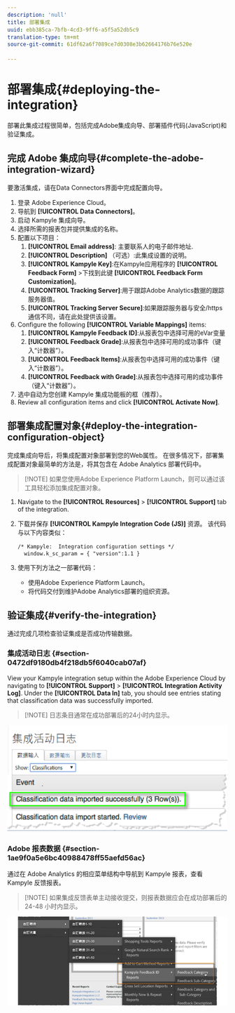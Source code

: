 ```yaml
---
description: 'null'
title: 部署集成
uuid: ebb385ca-7bfb-4cd3-9ff6-a5f5a52db5c9
translation-type: tm+mt
source-git-commit: 61df62a6f7089ce7d0308e3b62664176b76e520e

---
```



# 部署集成{#deploying-the-integration}

部署此集成过程很简单，包括完成Adobe集成向导、部署插件代码(JavaScript)和验证集成。

## 完成 Adobe 集成向导{#complete-the-adobe-integration-wizard}

要激活集成，请在Data Connectors界面中完成配置向导。

1. 登录 Adobe Experience Cloud。
1. 导航到 **[!UICONTROL Data Connectors]**。
1. 启动 Kampyle 集成向导。
1. 选择所需的报表包并提供集成的名称。
1. 配置以下项目：
   1. **[!UICONTROL Email address]**: 主要联系人的电子邮件地址.
   1. **[!UICONTROL Description]** （可选）:此集成设置的说明。
   1. **[!UICONTROL Kampyle Key]**:在Kampyle应用程序的 **[!UICONTROL Feedback Form]** >下找到此键 **[!UICONTROL Feedback Form Customization]**。
   1. **[!UICONTROL Tracking Server]**:用于跟踪Adobe Analytics数据的跟踪服务器值。
   1. **[!UICONTROL Tracking Server Secure]**:如果跟踪服务器与安全/https通信不同，请在此处提供该设置。
1. Configure the following **[!UICONTROL Variable Mappings]** items:
   1. **[!UICONTROL Kampyle Feedback ID]**:从报表包中选择可用的eVar变量
   1. **[!UICONTROL Feedback Grade]**:从报表包中选择可用的成功事件（键入“计数器”）。
   1. **[!UICONTROL Feedback Items]**:从报表包中选择可用的成功事件（键入“计数器”）。
   1. **[!UICONTROL Feedback with Grade]**:从报表包中选择可用的成功事件（键入“计数器”）。
1. 选中自动为您创建 Kampyle 集成功能板的框（推荐）。
1. Review all configuration items and click **[!UICONTROL Activate Now]**.

## 部署集成配置对象{#deploy-the-integration-configuration-object}

完成集成向导后，将集成配置对象部署到您的Web属性。 在很多情况下，部署集成配置对象最简单的方法是，将其包含在 Adobe Analytics 部署代码中。

> [!NOTE] 如果您使用Adobe Experience Platform Launch，则可以通过该工具轻松添加集成配置对象。

1. Navigate to the **[!UICONTROL Resources]** > **[!UICONTROL Support]** tab of the integration.
1. 下载并保存 **[!UICONTROL Kampyle Integration Code (JS)]** 资源。 该代码与以下内容类似：

   ```
   /* Kampyle:  Integration configuration settings */
     window.k_sc_param = { "version":1.1 }
   ```

1. 使用下列方法之一部署代码：

   * 使用Adobe Experience Platform Launch。
   * 将代码交付到维护Adobe Analytics部署的组织资源。

## 验证集成{#verify-the-integration}

通过完成几项检查验证集成是否成功传输数据。

### 集成活动日志 {#section-0472df9180db4f218db5f6040cab07af}

View your Kampyle integration setup within the Adobe Experience Cloud by navigating to **[!UICONTROL Support]** > **[!UICONTROL Integration Activity Log]**. Under the **[!UICONTROL Data In]** tab, you should see entries stating that classification data was successfully imported.

> [!NOTE] 日志条目通常在成功部署后的24小时内显示。

![集成活动日志](assets/integration_activity_log.png)

### Adobe 报表数据 {#section-1ae9f0a5e6bc40988478ff55aefd56ac}

通过在 Adobe Analytics 的相应菜单结构中导航到 Kampyle 报表，查看 Kampyle 反馈报表。

> [!NOTE] 如果集成反馈表单主动接收提交，则报表数据应会在成功部署后的 24-48 小时内显示。

![Adobe报告数据](assets/adobe_reporting_data.png)
